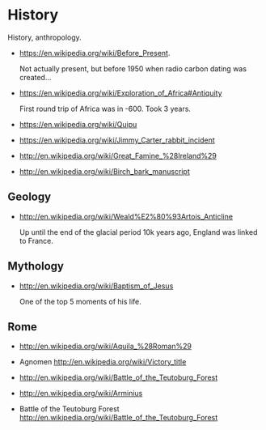 # History

History, anthropology.

-   <https://en.wikipedia.org/wiki/Before_Present>.

    Not actually present, but before 1950 when radio carbon dating was created...

-   <https://en.wikipedia.org/wiki/Exploration_of_Africa#Antiquity>

    First round trip of Africa was in -600. Took 3 years.

-   <https://en.wikipedia.org/wiki/Quipu>

-   <https://en.wikipedia.org/wiki/Jimmy_Carter_rabbit_incident>

-   <http://en.wikipedia.org/wiki/Great_Famine_%28Ireland%29>

-   <http://en.wikipedia.org/wiki/Birch_bark_manuscript>

## Geology

-   <http://en.wikipedia.org/wiki/Weald%E2%80%93Artois_Anticline>

    Up until the end of the glacial period 10k years ago, England was linked to France.

## Mythology

-   <http://en.wikipedia.org/wiki/Baptism_of_Jesus>

    One of the top 5 moments of his life.

## Rome

- http://en.wikipedia.org/wiki/Aquila_%28Roman%29

- Agnomen http://en.wikipedia.org/wiki/Victory_title

- http://en.wikipedia.org/wiki/Battle_of_the_Teutoburg_Forest

- http://en.wikipedia.org/wiki/Arminius

- Battle of the Teutoburg Forest http://en.wikipedia.org/wiki/Battle_of_the_Teutoburg_Forest
